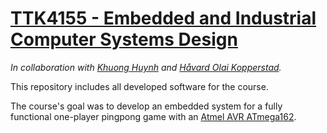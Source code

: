 # [TTK4155 - Embedded and Industrial Computer Systems Design](http://www.ntnu.edu/studies/courses/TTK4155)
*In collaboration with [Khuong Huynh](https://github.com/Khuongh) and [Håvard Olai Kopperstad](https://github.com/haavardok).*

This repository includes all developed software for the course.

The course's goal was to develop an embedded system for a fully functional one-player pingpong game with an [Atmel AVR ATmega162](https://ww1.microchip.com/downloads/en/DeviceDoc/Atmel-2513-8-bit-AVR-Microntroller-ATmega162_Datasheet.pdf).
